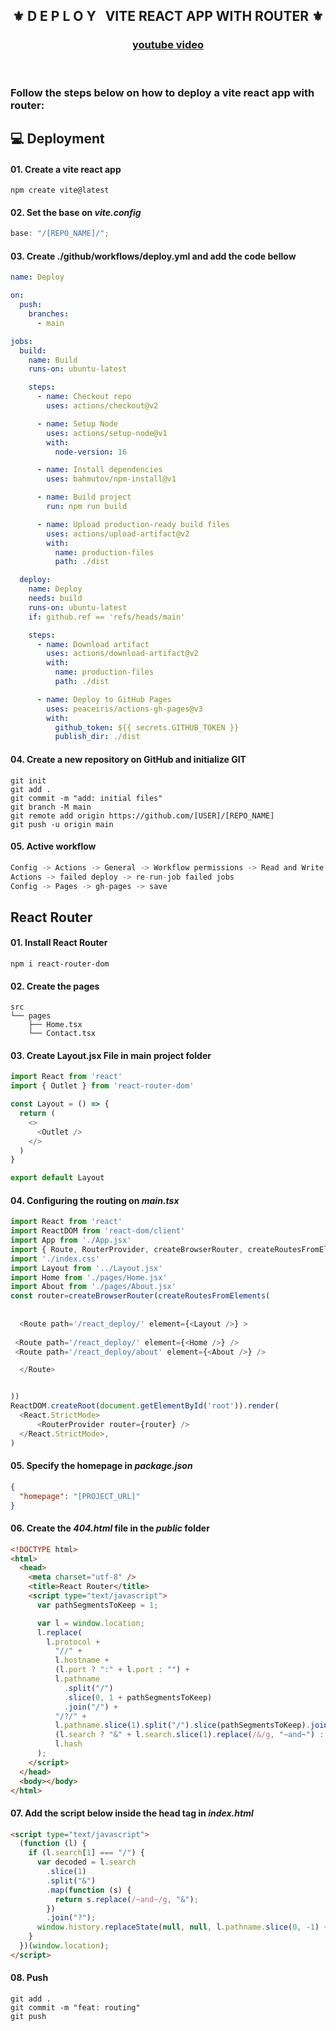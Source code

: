 <div align="center">
    <h2>⚜️ D E P L O Y &nbsp; VITE REACT APP WITH ROUTER ⚜️</h2>
</div>

<div align="center">
    <h3>
    <a href="https://youtu.be/r6qQe1Jbc7A">youtube video</a>
        </h3>
</div>

<br />

### Follow the steps below on how to deploy a vite react app with router:

## 💻 Deployment

#### 01. Create a vite react app

```npm
npm create vite@latest
```

#### 02. Set the base on _vite.config_

```js
base: "/[REPO_NAME]/";
```

#### 03. Create ./github/workflows/deploy.yml and add the code bellow

```yml
name: Deploy

on:
  push:
    branches:
      - main

jobs:
  build:
    name: Build
    runs-on: ubuntu-latest

    steps:
      - name: Checkout repo
        uses: actions/checkout@v2

      - name: Setup Node
        uses: actions/setup-node@v1
        with:
          node-version: 16

      - name: Install dependencies
        uses: bahmutov/npm-install@v1

      - name: Build project
        run: npm run build

      - name: Upload production-ready build files
        uses: actions/upload-artifact@v2
        with:
          name: production-files
          path: ./dist

  deploy:
    name: Deploy
    needs: build
    runs-on: ubuntu-latest
    if: github.ref == 'refs/heads/main'

    steps:
      - name: Download artifact
        uses: actions/download-artifact@v2
        with:
          name: production-files
          path: ./dist

      - name: Deploy to GitHub Pages
        uses: peaceiris/actions-gh-pages@v3
        with:
          github_token: ${{ secrets.GITHUB_TOKEN }}
          publish_dir: ./dist
```

#### 04. Create a new repository on GitHub and initialize GIT

```git
git init
git add .
git commit -m "add: initial files"
git branch -M main
git remote add origin https://github.com/[USER]/[REPO_NAME]
git push -u origin main
```

#### 05. Active workflow

```js
Config -> Actions -> General -> Workflow permissions -> Read and Write permissions
Actions -> failed deploy -> re-run-job failed jobs
Config -> Pages -> gh-pages -> save
```

## React Router

#### 01. Install React Router

```npm
npm i react-router-dom
```

#### 02. Create the pages

```
src
└── pages
    ├── Home.tsx
    └── Contact.tsx
```
#### 03. Create Layout.jsx File in main project folder

```js
import React from 'react'
import { Outlet } from 'react-router-dom'

const Layout = () => {
  return (
    <>
      <Outlet />
    </>
  )
}

export default Layout
```
#### 04. Configuring the routing on _main.tsx_

```js
import React from 'react'
import ReactDOM from 'react-dom/client'
import App from './App.jsx'
import { Route, RouterProvider, createBrowserRouter, createRoutesFromElements } from 'react-router-dom'
import './index.css'
import Layout from '../Layout.jsx'
import Home from './pages/Home.jsx'
import About from './pages/About.jsx'
const router=createBrowserRouter(createRoutesFromElements(
              
  
  <Route path='/react_deploy/' element={<Layout />} >
 
 <Route path='/react_deploy/' element={<Home />} />
 <Route path='/react_deploy/about' element={<About />} />

  </Route>


))
ReactDOM.createRoot(document.getElementById('root')).render(
  <React.StrictMode>
      <RouterProvider router={router} />
  </React.StrictMode>,
)
```

#### 05. Specify the homepage in _package.json_

```json
{
  "homepage": "[PROJECT_URL]"
}
```

#### 06. Create the _404.html_ file in the _public_ folder

```html
<!DOCTYPE html>
<html>
  <head>
    <meta charset="utf-8" />
    <title>React Router</title>
    <script type="text/javascript">
      var pathSegmentsToKeep = 1;

      var l = window.location;
      l.replace(
        l.protocol +
          "//" +
          l.hostname +
          (l.port ? ":" + l.port : "") +
          l.pathname
            .split("/")
            .slice(0, 1 + pathSegmentsToKeep)
            .join("/") +
          "/?/" +
          l.pathname.slice(1).split("/").slice(pathSegmentsToKeep).join("/").replace(/&/g, "~and~") +
          (l.search ? "&" + l.search.slice(1).replace(/&/g, "~and~") : "") +
          l.hash
      );
    </script>
  </head>
  <body></body>
</html>
```

#### 07. Add the script below inside the head tag in _index.html_

```html
<script type="text/javascript">
  (function (l) {
    if (l.search[1] === "/") {
      var decoded = l.search
        .slice(1)
        .split("&")
        .map(function (s) {
          return s.replace(/~and~/g, "&");
        })
        .join("?");
      window.history.replaceState(null, null, l.pathname.slice(0, -1) + decoded + l.hash);
    }
  })(window.location);
</script>
```

#### 08. Push

```git
git add .
git commit -m "feat: routing"
git push
```
